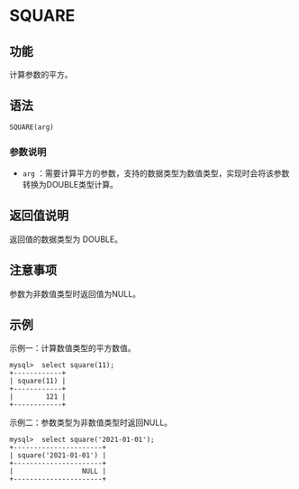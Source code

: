 # SQUARE

## 功能

计算参数的平方。

## 语法

```sql
SQUARE(arg)
```

### 参数说明

- `arg` ：需要计算平方的参数，支持的数据类型为数值类型，实现时会将该参数转换为DOUBLE类型计算。

## 返回值说明

返回值的数据类型为 DOUBLE。

## 注意事项

参数为非数值类型时返回值为NULL。

## 示例

示例一：计算数值类型的平方数值。

```Plain Text
mysql>  select square(11);
+------------+
| square(11) |
+------------+
|        121 |
+------------+
```

示例二：参数类型为非数值类型时返回NULL。

```Plain Text
mysql>  select square('2021-01-01');
+----------------------+
| square('2021-01-01') |
+----------------------+
|                 NULL |
+----------------------+
```

